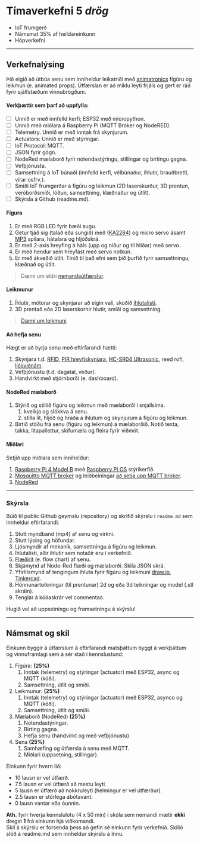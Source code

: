 # Tímaverkefni 5 _drög_

- IoT frumgerð 
- Námsmat 35% af heildareinkunn  
- Hópverkefni 

---

## Verkefnalýsing

Þið eigið að útbúa senu sem inniheldur leikatriði með [animatronics](https://github.com/VESM3/IOT/wiki/Animatronics) fígúru og leikmun (e. animated props). Útfærslan er að miklu leyti frjáls og gert er ráð fyrir sjálfstæðum vinnubrögðum. 

#### Verkþættir sem þarf að uppfylla:

- [ ] Unnið er með innfelld kerfi; ESP32 með micropython.
- [ ] Unnið með miðlara á Raspberry Pi (MQTT Broker og NodeRED).
- [ ] Telemetry. Unnið er með inntak frá skynjurum.
- [ ] Actuators: Unnið er með stýringar.
- [ ] IoT Protocol: MQTT. 
- [ ] JSON fyrir gögn.
- [ ] NodeRed mælaborð fyrir notendastýringu, stillingar og birtingu gagna. 
- [ ] Vefþjónusta.
- [ ] Samsettning á IoT búnaði (innfelld kerfi, vélbúnaður, íhlutir, brauðbretti, vírar osfrv.).
- [ ] Smíði IoT frumgerðar á fígúru og leikmun (2D laserskurður, 3D prentun, veróborðsmíði, lóðun, samsettning, klæðnaður og útlit).
- [ ] Skýrsla á Github (readme.md).

<!-- Server forritun og gagnavinnsla með NodeRED. -->

#### Fígura
1. Er með RGB LED fyrir bæði augu.
1. Getur tjáð sig (talað eða sungið) með ([KA2284](https://protosupplies.com/product/ka2284-voltage-level-indicator-module/)) og micro servo ásamt [MP3](https://www.dfrobot.com/product-1121.html) spilara, hátalara og hljóðskrá.
1. Er með 2-axis hreyfing á háls (upp og niður og til hliðar) með servo.
1. Er með hendur sem hreyfast með servo notkun.
1. Er með ákveðið útlit. Tínið til það efni sem þið þurfið fyrir samsettningu, klæðnað og útlit.
  
> Dæmi um eldri [nemandaútfærslur](https://github.com/orgs/TskoliAnimatronics/repositories).

#### Leikmunur
1. Íhlutir, mótorar og skynjarar að eigin vali, skoðið [íhlutalisti](https://github.com/VESM3/IOT/blob/main/Ihlutir.md).
1. 3D prentað eða 2D laserskornir hlutir, smíði og samsettning. 

> [Dæmi um leikmuni](https://hauntershangout.org/cat.php?cat=motor)

#### Að hefja senu
Hægt er að byrja senu með eftirfarandi hætti: 
1. Skynjara t.d. [RFID](https://github.com/VESM3/IOT/wiki/RFID-og-NFC), [PIR hreyfiskynjara](https://learn.adafruit.com/pir-passive-infrared-proximity-motion-sensor/how-pirs-work), [HC-SR04 Ultrasonic](https://lastminuteengineers.com/arduino-sr04-ultrasonic-sensor-tutorial/), reed rofi, [ljósviðnám](https://en.wikipedia.org/wiki/Photoresistor).
1. Vefþjónustu (t.d. dagatal, veður).
1. Handvirkt með stjórnborði (e. dashboard).
   
#### NodeRed mælaborð
1. Stýrið og stillið fígúru og leikmun með mælaborði í snjallsíma.
   1. kveikja og slökkva á senu.
   1. stilla lit, hljóð og hraða á íhlutum og skynjurum á fígúru og leikmun.
1. Birtið stöðu frá senu (fígúru og leikmun) á mælaborðið. Notið texta, takka, litapallettur, skífumæla og fleira fyrir viðmót. 

#### Miðlari

Setjið upp miðlara sem inniheldur:
1. [Raspberry Pi 4 Model B](https://github.com/VESM3/IOT/wiki/Raspberry-Pi) með [Raspberry Pi OS](https://github.com/VESM3/IOT/wiki/St%C3%BDrikerfi) stýrikerfið.
1. [Mosquitto MQTT broker](https://mosquitto.org/) og leiðbeiningar [að setja upp MQTT broker](https://github.com/VESM3/IOT/blob/main/Efni/MQTT/MQTTBroker.md#uppsetning-%C3%A1-broker-raspberry-pi).
1. [NodeRed](https://techexplorations.com/guides/esp32/node-red-esp32-project/2-install-node-red-on-the-raspberry-pi/)

---

### Skýrsla 
Búið til public Github geymslu (repository) og skrifið skýrslu í `readme.md` sem innheldur eftirfarandi: 

1. Stutt myndband (mp4) af senu og virkni. 
1. Stutt lýsing og höfundar.
1. Ljósmyndir af mekaník, samsettningu á fígúru og leikmun.
1. Íhlutalisti, allir íhlutir sem notaðir eru í verkefnið.
1. [Flæðirit](https://www.drawio.com/doc/getting-started-basic-flow-chart) (e. flow chart) af senu.
1. Skjámynd af Node-Red flæði og mælaborði. Skila JSON skrá.
1. Yfirlitsmynd af tengingum íhluta fyrir fígúru og leikmuni [draw.io](https://app.diagrams.net/), [Tinkercad](https://www.tinkercad.com/circuits).
1. Hönnunarteikningar (til prentunar) 2d og eða 3d teikningar og model (.stl skráin).
1. Tenglar á kóðaskrár vel commentað.

Hugið vel að uppsetningu og framsetningu á skýrslu! 

--- 

## Námsmat og skil

Einkunn byggir á útfærslum á eftirfarandi matsþáttum byggt á verkþáttum og vinnuframlagi sem á sér stað í kennslustund:

1. Fígúra: **(25%)**
   1. Inntak (telemetry) og stýringar (actuator) með ESP32, async og MQTT (kóði). 
   1. Samsettning, útlit og smíði.
1. Leikmunur: **(25%)**
   1. Inntak (telemetry) og stýringar (actuator) með ESP32, asynco og MQTT (kóði). 
   1. Samsettning, útlit og smíði.
1. Mælaborð (NodeRed) **(25%)**
   1. Notendastýringar.
   1. Birting gagna.
   1. Hefja senu (handvirkt og með vefþjónustu) 
1. Sena **(25%)**
   1. Samhæfing og útfærsla á senu með MQTT.
   1. Miðlari (uppsetning, stillingar).  

Einkunn fyrir hvern lið: 
- 10 lausn er vel útfærð.
- 7.5 lausn er vel útfærð að mestu leyti.
- 5 lausn er útfærð að nokkruleyti (helmingur er vel útfærður).
- 2.5 lausn er stórlega ábótavant.
- 0 lausn vantar eða óunnin.

**Ath.** fyrir hverja kennslulotu (4 x 50 mín) í skóla sem nemandi mætir **ekki** dregst **1** frá einkunn hjá viðkomandi. <br>
Skil á skýrslu er forsenda þess að gefin sé einkunn fyrir verkefnið. Skilið slóð á readme.md sem innheldur skýrslu á Innu. <br>

